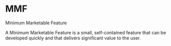 # MMF


Minimum Marketable Feature

A Minimum Marketable Feature is a small, self-contained feature that can
be developed quickly and that delivers significant value to the user.

